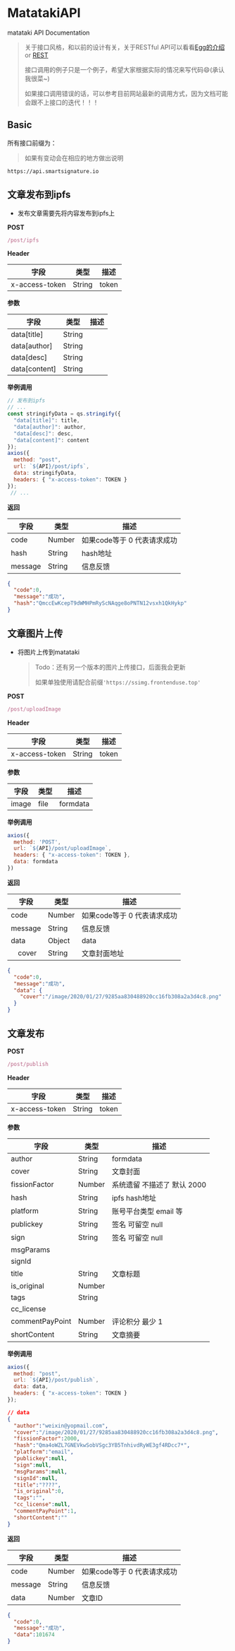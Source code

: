 # MatatakiAPI
  matataki API Documentation

> 关于接口风格，和以前的设计有关，关于RESTful API可以看看[Egg的介绍](https://eggjs.org/zh-cn/tutorials/restful.html) or [REST](https://zh.wikipedia.org/wiki/REST)
>
> 接口调用的例子只是一个例子，希望大家根据实际的情况来写代码😄(承认我很菜~)
>
> 如果接口调用错误的话，可以参考目前网站最新的调用方式，因为文档可能会跟不上接口的迭代！！！

## Basic

所有接口前缀为：

> 如果有变动会在相应的地方做出说明

```
https://api.smartsignature.io
```

## 文章发布到ipfs
  - 发布文章需要先将内容发布到ipfs上

**POST**

```javascript
/post/ipfs
```

**Header**

| 字段           | 类型   | 描述  |
| -------------- | ------ | ----- |
| x-access-token | String | token |

**参数**

| 字段          | 类型   | 描述 |
| ------------- | ------ | ---- |
| data[title]   | String |      |
| data[author]  | String |      |
| data[desc]    | String |      |
| data[content] | String |      |

**举例调用**

```javascript
// 发布到ipfs
// ...
const stringifyData = qs.stringify({
  "data[title]": title,
  "data[author]": author,
  "data[desc]": desc,
  "data[content]": content
});
axios({
  method: "post",
  url: `${API}/post/ipfs`,
  data: stringifyData,
  headers: { "x-access-token": TOKEN }
});
 // ...
```

**返回**

| 字段    | 类型   | 描述                        |
| ------- | ------ | --------------------------- |
| code    | Number | 如果code等于 0 代表请求成功 |
| hash    | String | hash地址                    |
| message | String | 信息反馈                    |

```json
{
  "code":0,
  "message":"成功",
  "hash":"QmccEwKcepT9dWMHPmRyScNAqge8oPNTN12vsxh1QkHykp"
}
```



## 文章图片上传

  - 将图片上传到matataki

    > Todo：还有另一个版本的图片上传接口，后面我会更新
    >
    > 如果单独使用请配合前缀```'https://ssimg.frontenduse.top'```

**POST**

```javascript
/post/uploadImage
```

**Header**

| 字段           | 类型   | 描述  |
| -------------- | ------ | ----- |
| x-access-token | String | token |

**参数**

| 字段  | 类型 | 描述     |
| ----- | ---- | -------- |
| image | file | formdata |

**举例调用**

```javascript
axios({
  method: 'POST',
  url: `${API}/post/uploadImage`,
  headers: { "x-access-token": TOKEN },
  data: formdata
})
```

**返回**

| 字段        | 类型   | 描述                        |
| ----------- | ------ | --------------------------- |
| code        | Number | 如果code等于 0 代表请求成功 |
| message     | String | 信息反馈                    |
| data        | Object | data                        |
| &emsp;cover | String | 文章封面地址                |

```json
{
  "code":0,
  "message":"成功",
  "data": {
    "cover":"/image/2020/01/27/9285aa830488920cc16fb308a2a3d4c8.png"
  }
}
```



## 文章发布

**POST**

```javascript
/post/publish
```

**Header**

| 字段           | 类型   | 描述  |
| -------------- | ------ | ----- |
| x-access-token | String | token |

**参数**

| 字段            | 类型   | 描述                        |
| --------------- | ------ | --------------------------- |
| author          | String | formdata                    |
| cover           | String | 文章封面                    |
| fissionFactor   | Number | 系统遗留 不描述了 默认 2000 |
| hash            | String | ipfs hash地址               |
| platform        | String | 账号平台类型 email 等       |
| publickey       | String | 签名 可留空 null            |
| sign            | String | 签名 可留空 null            |
| msgParams       |        |                             |
| signId          |        |                             |
| title           | String | 文章标题                    |
| is_original     | Number |                             |
| tags            | String |                             |
| cc_license      |        |                             |
| commentPayPoint | Number | 评论积分 最少 1             |
| shortContent    | String | 文章摘要                    |

**举例调用**

```javascript
axios({
  method: "post",
  url: `${API}/post/publish`,
  data: data,
  headers: { "x-access-token": TOKEN }
});
```

```json
// data
{
  "author":"weixin@yopmail.com",
  "cover":"/image/2020/01/27/9285aa830488920cc16fb308a2a3d4c8.png",
  "fissionFactor":2000,
  "hash":"Qma4oWZL7GNEVkwSobVSgc3YB5TnhivdRyWE3gf4RDcc7*",
  "platform":"email",
  "publickey":null,
  "sign":null,
  "msgParams":null,
  "signId":null,
  "title":"????",
  "is_original":0,
  "tags":"",
  "cc_license":null,
  "commentPayPoint":1,
  "shortContent":""
}
```



**返回**

| 字段    | 类型   | 描述                        |
| ------- | ------ | --------------------------- |
| code    | Number | 如果code等于 0 代表请求成功 |
| message | String | 信息反馈                    |
| data    | Number | 文章ID                      |

```json
{
  "code":0,
  "message":"成功",
  "data":101674
}
```

